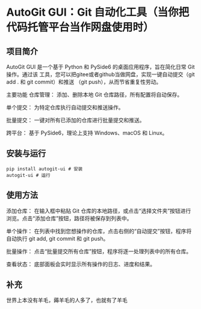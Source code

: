 # AutoGit GUI：Git 自动化工具（当你把代码托管平台当作网盘使用时）

## 项目简介

AutoGit GUI 是一个基于 Python 和 PySide6 的桌面应用程序，旨在简化日常 Git 操作。通过该
工具，您可以把gitee或者github当做网盘，实现一键自动提交（git add . 和 git commit）和推送
（git push），从而节省重复性劳动。

主要功能
仓库管理： 添加、删除本地 Git 仓库路径，所有配置将自动保存。

单个提交： 为特定仓库执行自动提交和推送操作。

批量提交： 一键对所有已添加的仓库进行批量提交和推送。

跨平台： 基于 PySide6，理论上支持 Windows、macOS 和 Linux。

## 安装与运行

```shell
pip install autogit-ui # 安装
autogit-ui # 运行
```

## 使用方法
添加仓库： 在输入框中粘贴 Git 仓库的本地路径，或点击“选择文件夹”按钮进行浏览。点击“添加仓库”按钮，路径将被保存到列表中。

单个操作： 在列表中找到您想操作的仓库，点击右侧的“自动提交”按钮，程序将自动执行 git add, git commit 和 git push。

批量操作： 点击“批量提交所有仓库”按钮，程序将逐一处理列表中的所有仓库。

查看状态： 底部面板会实时显示所有操作的日志、进度和结果。

## 补充
世界上本没有羊毛，薅羊毛的人多了，也就有了羊毛